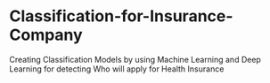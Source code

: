 # Classification-for-Insurance-Company
Creating Classification Models by using Machine Learning and Deep Learning for detecting Who will apply for Health Insurance
